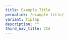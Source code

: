 ```yaml
---
title: Example Title
permalink: /example-title/
variant: tiptap
description: ""
third_nav_title: CCA
---
```

